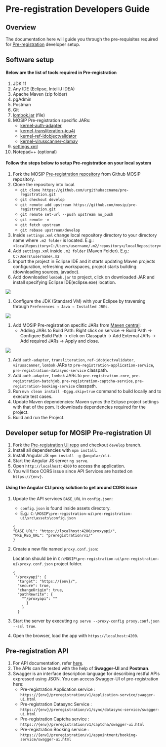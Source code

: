 # Pre-registration Developers Guide

## Overview

The documentation here will guide you through the pre-requisites required for [Pre-registration](https://docs.mosip.io/1.2.0/modules/pre-registration) developer setup.

## Software setup

#### Below are the list of tools required in Pre-registration

1. JDK 11
2. Any IDE (Eclipse, IntelliJ IDEA)
3. Apache Maven (zip folder)
4. pgAdmin
5. Postman
6. Git
7. [lombok.jar](https://projectlombok.org/download) (file)
8. MOSIP Pre-registration specific JARs:
   * [kernel-auth-adapter](https://repo1.maven.org/maven2/io/mosip/kernel/kernel-auth-adapter/)
   * [kernel-transliteration-icu4j](https://repo1.maven.org/maven2/io/mosip/kernel/kernel-transliteration-icu4j/)
   * [kernel-ref-idobjectvalidator](https://repo1.maven.org/maven2/io/mosip/kernel/kernel-ref-idobjectvalidator/)
   * [kernel-virusscanner-clamav](https://repo1.maven.org/maven2/io/mosip/kernel/kernel-virusscanner-clamav/)
9. [settings.xml](\_files/pre-registration-config-files/settings.xml)
10. Notepad++ (optional)

#### Follow the steps below to setup Pre-registration on your local system

1. Fork the MOSIP [Pre-registration repository](https://github.com/mosip/pre-registration) from Github MOSIP repository.
2. Clone the repository into local.
   * `git clone https://github.com/urgithubaccname/pre-registration.git`
   * `git checkout develop`
   * `git remote add upstream https://github.com/mosip/pre-registration.git`
   * `git remote set-url --push upstream no_push`
   * `git remote -v`
   * `git fetch upstream`
   * `git rebase upstream/develop`
3. Inside `settings.xml` change local repository directory to your directory name where `.m2 folder` is located. E.g.: `<localRepository>C:/Users/username/.m2/repository</localRepository>`
4. Add `settings.xml` inside `.m2 folder` (Maven Folder). E.g.: `C:\Users\username\.m2`
5. Import the project in Eclipse IDE and it starts updating Maven projects configuration, refreshing workspaces, project starts building (downloading sources, javadoc).
6. Add downloaded `lombok.jar` to project, click on downloaded JAR and install specifying Eclipse IDE(eclipse.exe) location.

![](\_images/lombok-configuration.png)

1. Configure the JDK (Standard VM) with your Eclipse by traversing through `Preferences → Java → Installed JREs`.

![](\_images/installed-jre.png)

1. Add MOSIP Pre-registration specific JARs from [Maven central](https://repo1.maven.org/maven2/io/mosip/):
   * Adding JARs to Build Path: Right click on service -> Build Path -> Configure Build Path -> click on Classpath -> Add External JARs -> Add required JARs -> Apply and close.

![](\_images/add-external-library.png)

1. Add `auth-adapter`, `transliteration`, `ref-idobjectvalidator`, `virusscanner`, `lombok` JARs to `pre-registration-application-service`, `pre-registration-datasync-service` classpath.
2. Add `auth-adapter`, `lombok` JARs to `pre-registration-core`, `pre-registration-batchjob`, `pre-registration-captcha-service`, `pre-registration-booking-service` classpath.
3. Run `mvn clean install -Dgpg.skip=true` command to build locally and to execute test cases.
4. Update Maven dependencies: Maven syncs the Eclipse project settings with that of the pom. It downloads dependencies required for the project.
5. Build and run the Project.

## Developer setup for MOSIP Pre-registration UI

1. Fork the [Pre-registration UI repo](https://github.com/mosip/pre-registration-ui) and checkout `develop` branch.
2. Install all dependencies with `npm install`.
3. Install Angular JS `npm install -g @angular/cli`.
4. Start the Angular JS server `ng serve`.
5. Open `http://localhost:4200` to access the application.
6. You will face CORS issue since API Services are hosted on `https://{env}`.

#### Using the Angular CLI proxy solution to get around CORS issue

1.  Update the API services `BASE_URL` in `config.json`:

    * `config.json` is found inside assets directory.
    * E.g.: `C:\MOSIP\pre-registration-ui\pre-registration-ui\src\assets\config.json`

    ```
    {
    "BASE_URL": "https://localhost:4200/proxyapi/",
    "PRE_REG_URL": "preregistration/v1/"
    }
    ```
2.  Create a new file named `proxy.conf.json`:

    Location should be in `C:\MOSIP\pre-registration-ui\pre-registration-ui\proxy.conf.json` project folder.

    ```
    {
     "/proxyapi": {
      "target": "https://{env}/",
      "secure": true,
      "changeOrigin": true,
      "pathRewrite": {
        "^/proxyapi": ""
          }
        }
      }
    ```
3. Start the server by executing `ng serve --proxy-config proxy.conf.json --ssl true`.
4. Open the browser, load the app with `https://localhost:4200`.

## Pre-registration API

1. For API documentation, refer [here](https://docs.mosip.io/1.2.0/api).
2. The APIs can be tested with the help of **Swagger-UI** and **Postman**.
3. Swagger is an interface description language for describing restful APIs expressed using JSON. You can access Swagger-UI of pre-registration here:
   * Pre-registration Application service : `https://{env}/preregistration/v1/application-service/swagger-ui.html`
   * Pre-registration Datasync Service : `https://{env}/preregistration/v1/sync/datasync-service/swagger-ui.html`
   * Pre-registration Captcha service : `https://{env}/preregistration/v1/captcha/swagger-ui.html`
   * Pre-registration Booking service : `https://{env}/preregistration/v1/appointment/booking-service/swagger-ui.html`
